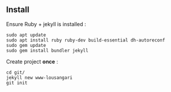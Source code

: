 ## Install

Ensure Ruby + jekyll is installed :
```
sudo apt update
sudo apt install ruby ruby-dev build-essential dh-autoreconf
sudo gem update
sudo gem install bundler jekyll
```

Create project **once** :
```
cd git/
jekyll new www-lousangari
git init
```
